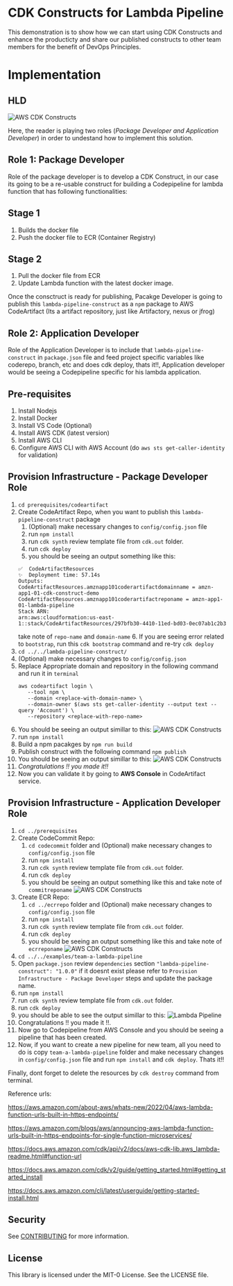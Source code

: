 # CDK Constructs for Lambda Pipeline

This demonstration is to show how we can start using CDK Constructs and enhance the producticty and share our published constructs to other team members for the benefit of DevOps Principles. 

# Implementation

## HLD

![AWS CDK Constructs](./img/cdk-constructs.png "AWS CDK Constructs")

Here, the reader is playing two roles (*Package Developer and Application Developer*) in order to undestand how to implement this solution.

## Role 1: Package Developer

Role of the package developer is to develop a CDK Construct, in our case its going to be a re-usable construct for building a Codepipeline for lambda function that has following functionalities:

## Stage 1

1. Builds the docker file
2. Push the docker file to ECR (Container Registry)

## Stage 2

1. Pull the docker file from ECR
2. Update Lambda function with the latest docker image.

Once the consctruct is ready for publishing, Pacakge Developer is going to publish this `lambda-pipeline-construct` as a `npm` package to AWS CodeArtifact (Its a artifact repository, just like Artifactory, nexus or jfrog)

## Role 2: Application Developer

Role of the Application Developer is to include that `lambda-pipeline-construct` in `package.json` file and feed project specific variables like coderepo, branch, etc and does cdk deploy, thats it!!, Application developer would be seeing a Codepipeline specific for his lambda application.

## Pre-requisites

1. Install Nodejs
2. Install Docker
3. Install VS Code (Optional)
4. Install AWS CDK (latest version)
5. Install AWS CLI
6. Configure AWS CLI with AWS Account (do `aws sts get-caller-identity` for validation)

## Provision Infrastructure - Package Developer Role

1. `cd prerequisites/codeartifact`
2. Create CodeArtifact Repo, when you want to publish this `lambda-pipeline-construct` package
   1. (Optional) make necessary changes to `config/config.json` file
   2. run `npm install`
   3. run  `cdk synth` review template file from `cdk.out` folder.
   4. run `cdk deploy`
   5. you should be seeing an output something like this: 
    ```CodeArtifactResources: creating CloudFormation changeset...
    ✅  CodeArtifactResources
    ✨  Deployment time: 57.14s
    Outputs:
    CodeArtifactResources.amznapp101coderartifactdomainname = amzn-app1-01-cdk-construct-demo
    CodeArtifactResources.amznapp101coderartifactreponame = amzn-app1-01-lambda-pipeline
    Stack ARN:
    arn:aws:cloudformation:us-east-1::stack/CodeArtifactResources/297bfb30-4410-11ed-bd03-0ec07ab1c2b3
    ```
    take note of `repo-name` and `domain-name`
   6. If you are seeing error related to `bootstrap`, run this `cdk bootstrap` command and re-try `cdk deploy`
3. `cd ../../lambda-pipeline-construct/`
4. (Optional) make necessary changes to `config/config.json`
5. Replace Appropriate domain and repository in the following command and run it in `terminal`  
     ```
     aws codeartifact login \
        --tool npm \
        --domain <replace-with-domain-name> \
        --domain-owner $(aws sts get-caller-identity --output text --query 'Account') \
        --repository <replace-with-repo-name>
    ```
6. You should be seeing an output simillar to this:
 ![AWS CDK Constructs](./img/codeartifact-login.png "AWS CDK Constructs")
7. run `npm install`
8. Build a npm pacakges by `npm run build`
9. Publish construct with the following command `npm publish`
10. You should be seeing an output simillar to this:
 ![AWS CDK Constructs](./img/codeartifact-npm-publish.png "AWS CDK Constructs")
11. *Congratulations !! you made it!!*
12. Now you can validate it by going to **AWS Console** in CodeArtifact service.

## Provision Infrastructure - Application Developer Role

1. `cd ../prerequisites`
2. Create CodeCommit Repo:
   1. `cd codecommit` folder and (Optional) make necessary changes to `config/config.json` file
   2. run `npm install`
   3. run  `cdk synth` review template file from `cdk.out` folder.
   4. run `cdk deploy`
   5. you should be seeing an output something like this and take note of `commitreponame`
   ![AWS CDK Constructs](./img/codecommit-output.png "AWS CDK Constructs")
3. Create ECR Repo:
   1. `cd ../ecrrepo` folder and (Optional) make necessary changes to `config/config.json` file
   2. run `npm install`
   3. run  `cdk synth` review template file from `cdk.out` folder.
   4. run `cdk deploy`
   5. you should be seeing an output something like this and take note of `ecrreponame`
   ![AWS CDK Constructs](./img/ecrrepo-output.png "AWS CDK Constructs")
4. `cd ../../examples/team-a-lambda-pipeline`
5. Open `package.json` review `dependencies` section `"lambda-pipeline-construct": "1.0.0"` if it doesnt exist please refer to `Provision Infrastructure - Package Developer` steps and update the package name.
6. run `npm install`
7. run  `cdk synth` review template file from `cdk.out` folder.
8. run `cdk deploy`
9. you should be able to see the output simillar to this:
    ![Lambda Pipeline](./img/lambda-pipeline-output.png "Lambda Pipeline")
10. Congratulations !! you made it !!.
11. Now go to Codepipeline from AWS Console and you should be seeing a pipeline that has been created.
12. Now, if you want to create a new pipeline for new team, all you need to do is copy `team-a-lambda-pipeline` folder and make necessary changes in `config/config.json` file and run `npm install` and `cdk deploy`. Thats it!!

Finally, dont forget to delete the resources by `cdk destroy` command from terminal.

Reference urls:

[<https://aws.amazon.com/about-aws/whats-new/2022/04/aws-lambda-function-urls-built-in-https-endpoints/>](https://docs.aws.amazon.com/cdk/api/v2/docs/constructs-readme.html)

[<https://aws.amazon.com/blogs/aws/announcing-aws-lambda-function-urls-built-in-https-endpoints-for-single-function-microservices/>](https://aws.amazon.com/blogs/devops/developing-application-patterns-cdk/)

<https://docs.aws.amazon.com/cdk/api/v2/docs/aws-cdk-lib.aws_lambda-readme.html#function-url>

<https://docs.aws.amazon.com/cdk/v2/guide/getting_started.html#getting_started_install>

<https://docs.aws.amazon.com/cli/latest/userguide/getting-started-install.html>


## Security

See [CONTRIBUTING](CONTRIBUTING.md#security-issue-notifications) for more information.

## License

This library is licensed under the MIT-0 License. See the LICENSE file.

